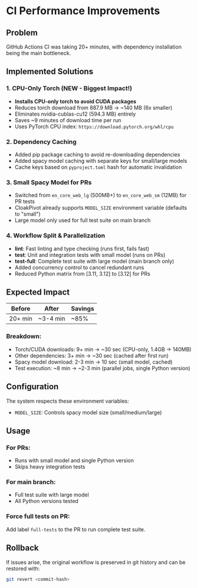 # CI Performance Improvements

## Problem
GitHub Actions CI was taking 20+ minutes, with dependency installation being the main bottleneck.

## Implemented Solutions

### 1. CPU-Only Torch (NEW - Biggest Impact!)
- **Installs CPU-only torch to avoid CUDA packages**
- Reduces torch download from 887.9 MB → ~140 MB (6x smaller)
- Eliminates nvidia-cublas-cu12 (594.3 MB) entirely
- Saves ~9 minutes of download time per run
- Uses PyTorch CPU index: `https://download.pytorch.org/whl/cpu`

### 2. Dependency Caching
- Added pip package caching to avoid re-downloading dependencies
- Added spacy model caching with separate keys for small/large models
- Cache keys based on `pyproject.toml` hash for automatic invalidation

### 3. Small Spacy Model for PRs
- Switched from `en_core_web_lg` (500MB+) to `en_core_web_sm` (12MB) for PR tests
- CloakPivot already supports `MODEL_SIZE` environment variable (defaults to "small")
- Large model only used for full test suite on main branch

### 4. Workflow Split & Parallelization
- **lint**: Fast linting and type checking (runs first, fails fast)
- **test**: Unit and integration tests with small model (runs on PRs)
- **test-full**: Complete test suite with large model (main branch only)
- Added concurrency control to cancel redundant runs
- Reduced Python matrix from [3.11, 3.12] to [3.12] for PRs

## Expected Impact

| Before | After | Savings |
|--------|-------|---------|
| 20+ min | ~3-4 min | ~85% |

### Breakdown:
- Torch/CUDA downloads: 9+ min → ~30 sec (CPU-only, 1.4GB → 140MB)
- Other dependencies: 3+ min → ~30 sec (cached after first run)
- Spacy model download: 2-3 min → 10 sec (small model, cached)
- Test execution: ~8 min → ~2-3 min (parallel jobs, single Python version)

## Configuration

The system respects these environment variables:
- `MODEL_SIZE`: Controls spacy model size (small/medium/large)

## Usage

### For PRs:
- Runs with small model and single Python version
- Skips heavy integration tests

### For main branch:
- Full test suite with large model
- All Python versions tested

### Force full tests on PR:
Add label `full-tests` to the PR to run complete test suite.

## Rollback

If issues arise, the original workflow is preserved in git history and can be restored with:
```bash
git revert <commit-hash>
```